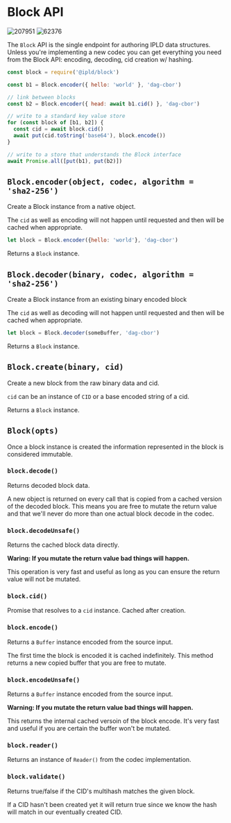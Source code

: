 # Block API

![207951](https://img.shields.io/badge/compiled%20bundle-208k-yellow) ![62376](https://img.shields.io/badge/gzipped%20bundle-62k-yellowgreen)

The `Block` API is the single endpoint for authoring IPLD data structures. Unless you're
implementing a new codec you can get everything you need from the Block API: encoding, 
decoding, cid creation w/ hashing.

```javascript
const block = require('@ipld/block')

const b1 = Block.encoder({ hello: 'world' }, 'dag-cbor')

// link between blocks
const b2 = Block.encoder({ head: await b1.cid() }, 'dag-cbor')

// write to a standard key value store
for (const block of [b1, b2]) {
  const cid = await block.cid()
  await put(cid.toString('base64'), block.encode()) 
}

// write to a store that understands the Block interface
await Promise.all([put(b1), put(b2)])
```

## `Block.encoder(object, codec, algorithm = 'sha2-256')`

Create a Block instance from a native object.

The `cid` as well as encoding will not happen until requested
and then will be cached when appropriate.

```javascript
let block = Block.encoder({hello: 'world'}, 'dag-cbor')
```

Returns a `Block` instance.

## `Block.decoder(binary, codec, algorithm = 'sha2-256')`

Create a Block instance from an existing binary encoded block

The `cid` as well as decoding will not happen until requested
and then will be cached when appropriate.

```javascript
let block = Block.decoder(someBuffer, 'dag-cbor')
```

Returns a `Block` instance.

## `Block.create(binary, cid)`

Create a new block from the raw binary data and cid.

`cid` can be an instance of `CID` or a base encoded string of a cid.

Returns a `Block` instance.

## `Block(opts)`

Once a block instance is created the information represented in the block is considered
immutable.

### `block.decode()`

Returns decoded block data.

A new object is returned on every call that is copied from a cached version of
the decoded block. This means you are free to mutate the return value and
that we'll never do more than one actual block decode in the codec.

### `block.decodeUnsafe()`

Returns the cached block data directly.

**Waring: If you mutate the return value bad things will happen.**

This operation is very fast and useful as long as you can ensure the return value
will not be mutated.

### `block.cid()`

Promise that resolves to a `cid` instance. Cached after creation.

### `block.encode()`

Returns a `Buffer` instance encoded from the source input.

The first time the block is encoded it is cached indefinitely. This method returns
a new copied buffer that you are free to mutate.

### `block.encodeUnsafe()`

Returns a `Buffer` instance encoded from the source input.

**Warning: If you mutate the return value bad things will happen.**

This returns the internal cached versoin of the block encode. It's very fast
and useful if you are certain the buffer won't be mutated.

### `block.reader()`

Returns an instance of `Reader()` from the codec implementation.

### `block.validate()`

Returns true/false if the CID's multihash matches the given block.

If a CID hasn't been created yet it will return true since we know the hash will
match in our eventually created CID.

